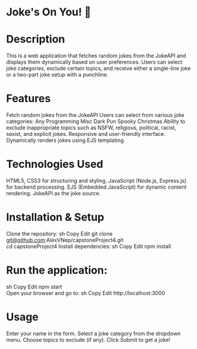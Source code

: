 # Joke's On You! 🤣
# Description
This is a web application that fetches random jokes from the JokeAPI and displays them dynamically based on user preferences. Users can select joke categories, exclude certain topics, and receive either a single-line joke or a two-part joke setup with a punchline.

# Features
Fetch random jokes from the JokeAPI
Users can select from various joke categories:
Any
Programming
Misc
Dark
Pun
Spooky
Christmas
Ability to exclude inappropriate topics such as NSFW, religious, political, racist, sexist, and explicit jokes.
Responsive and user-friendly interface.
Dynamically renders jokes using EJS templating.

# Technologies Used
HTML5, CSS3 for structuring and styling.
JavaScript (Node.js, Express.js) for backend processing.
EJS (Embedded JavaScript) for dynamic content rendering.
JokeAPI as the joke source.

# Installation & Setup
Clone the repository:
sh
Copy
Edit
git clone git@github.com:AlexVNep/capstoneProject4.git  
cd capstoneProject4
Install dependencies:
sh
Copy
Edit
npm install  

# Run the application:
sh
Copy
Edit
npm start  
Open your browser and go to:
sh
Copy
Edit
http://localhost:3000  

# Usage
Enter your name in the form.
Select a joke category from the dropdown menu.
Choose topics to exclude (if any).
Click Submit to get a joke!
